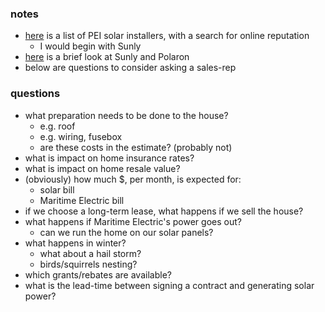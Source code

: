 
### notes

* [here](./solar_JUN_2021.md) is a list of PEI solar installers, with a search for online reputation
    - I would begin with Sunly
* [here](./solar_JUL_2021.md) is a brief look at Sunly and Polaron 
* below are questions to consider asking a sales-rep

### questions

* what preparation needs to be done to the house?
    - e.g. roof
    - e.g. wiring, fusebox
    - are these costs in the estimate? (probably not)
* what is impact on home insurance rates?
* what is impact on home resale value?
* (obviously) how much $, per month, is expected for:
    - solar bill
    - Maritime Electric bill
* if we choose a long-term lease, what happens if we sell the house?
* what happens if Maritime Electric's power goes out?
    - can we run the home on our solar panels?
* what happens in winter?
    - what about a hail storm?
    - birds/squirrels nesting?
* which grants/rebates are available?
* what is the lead-time between signing a contract and generating solar power?

